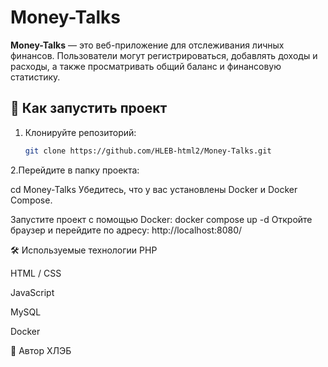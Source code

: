 # Money-Talks

**Money-Talks** — это веб-приложение для отслеживания личных финансов. Пользователи могут регистрироваться, добавлять доходы и расходы, а также просматривать общий баланс и финансовую статистику.

## 🚀 Как запустить проект

1. Клонируйте репозиторий:

   ```bash
   git clone https://github.com/HLEB-html2/Money-Talks.git
2.Перейдите в папку проекта:

cd Money-Talks
Убедитесь, что у вас установлены Docker и Docker Compose.

Запустите проект с помощью Docker:
docker compose up -d
Откройте браузер и перейдите по адресу:
http://localhost:8080/

🛠️ Используемые технологии
PHP

HTML / CSS

JavaScript

MySQL

Docker

👤 Автор
ХЛЭБ